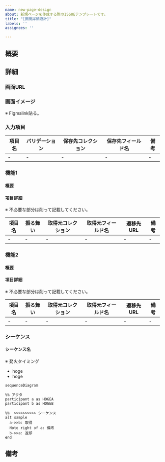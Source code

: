 ```yaml
---
name: new-page-design
about: 新規ページを作成する際のISSUEテンプレートです。
title: "[画面詳細設計]"
labels: ''
assignees: ''

---
```


## 概要

## 詳細

### 画面URL

### 画面イメージ

※ Figmalink貼る。

### 入力項目

| 項目名 | バリデーション | 保存先コレクション | 保存先フィールド名 | 備考 |
| --- | --- | --- | --- | --- |
| - | - | - | - | - |

### 機能1

#### 概要

#### 項目詳細

※ 不必要な部分は削って記載してください。

| 項目名 | 振る舞い | 取得元コレクション | 取得元フィールド名 | 遷移先URL | 備考 |
| --- | --- | --- | --- | --- | --- |
| - | - | - | - | - | - |


### 機能2

#### 概要

#### 項目詳細

※ 不必要な部分は削って記載してください。

| 項目名 | 振る舞い | 取得元コレクション | 取得元フィールド名 | 遷移先URL | 備考 |
| --- | --- | --- | --- | --- | --- |
| - | - | - | - | - | - |

### シーケンス

#### シーケンス名

※ 発火タイミング
- hoge
- hoge

```mermaid
sequenceDiagram

%% アクタ
participant a as HOGEA
participant b as HOGEB

%%  >>>>>>>>>> シーケンス
alt sample
  a->>b: 取得
  Note right of a: 備考
  b->>a: 返却
end
```

## 備考

